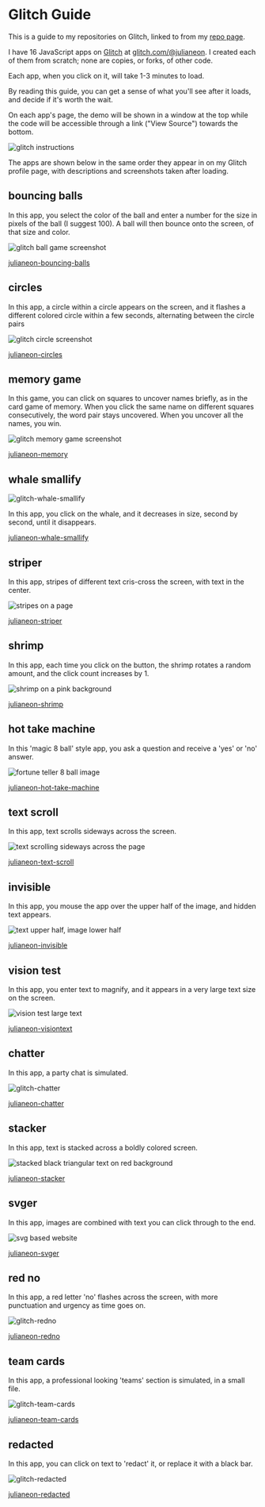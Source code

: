 # Glitch Guide

This is a guide to my repositories on Glitch, linked to from my [repo page](./repo_guide.md). 

I have 16 JavaScript apps on [Glitch](https://glitch.com) at [glitch.com/@julianeon](https://glitch.com/@julianeon).  I created each of them from scratch; none are copies, or forks, of other code.

Each app, when you click on it, will take 1-3 minutes to load. 

By reading this guide, you can get a sense of what you'll see after it loads, and decide if it's worth the wait.

On each app's page, the demo will be shown in a window at the top while the code will be accessible through a link ("View Source") towards the bottom.

![glitch instructions](./glitch_instructions.png)


The apps are shown below in the same order they appear in on my Glitch profile page, with descriptions and screenshots taken after loading.

## bouncing balls 

In this app, you select the color of the ball and enter a number for the size in pixels of the ball (I suggest 100). A ball will then bounce onto the screen, of that size and color.

![glitch ball game screenshot](./glitch_bouncing_balls.png)

[julianeon-bouncing-balls](https://glitch.com/~julianeon-bouncing-balls)

## circles

In this app, a circle within a circle appears on the screen, and it flashes a different colored circle within a few seconds, alternating between the circle pairs

![glitch circle screenshot](./glitch_circles.png)

[julianeon-circles](https://glitch.com/~julianeon-circles)

## memory game

In this game, you can click on squares to uncover names briefly, as in the card game of memory. When you click the same name on different squares consecutively, the word pair stays uncovered. When you uncover all the names, you win.

![glitch memory game screenshot](./glitch_memory.png)

[julianeon-memory](https://glitch.com/~julianeon-memory)

## whale smallify

![glitch-whale-smallify](./glitch_whale_smallify.png)

In this app, you click on the whale, and it decreases in size, second by second, until it disappears.

[julianeon-whale-smallify](https://glitch.com/~julianeon-whale-smallify)

## striper

In this app, stripes of different text cris-cross the screen, with text in the center.

![stripes on a page](./glitch_striper.png)

[julianeon-striper](https://glitch.com/~julianeon-striper)

## shrimp

In this app, each time you click on the button, the shrimp rotates a random amount, and the click count increases by 1.

![shrimp on a pink background](./glitch_shrimp.png)

[julianeon-shrimp](https://glitch.com/~julianeon-shrimp)


## hot take machine

In this 'magic 8 ball' style app, you ask a question and receive a 'yes' or 'no' answer.

![fortune teller 8 ball image](./glitch_hot_take.png)

[julianeon-hot-take-machine](https://glitch.com/~julianeon-hot-take-machine)

## text scroll

In this app, text scrolls sideways across the screen.

![text scrolling sideways across the page](./glitch_text_scroll.png)

[julianeon-text-scroll](https://glitch.com/~julianeon-text-scroll)

## invisible

In this app, you mouse the app over the upper half of the image, and hidden text appears.

![text upper half, image lower half](./glitch_invisible_text.png)

[julianeon-invisible](https://glitch.com/~julianeon-invisible)

## vision test

In this app, you enter text to magnify, and it appears in a very large text size on the screen.

![vision test large text](./glitch_vision.png)

[julianeon-visiontext](https://glitch.com/~julianeon-visiontest)

## chatter

In this app, a party chat is simulated. 

![glitch-chatter](./glitch_chatter.png)

[julianeon-chatter](https://glitch.com/~julianeon-chatter)

## stacker

In this app, text is stacked across a boldly colored screen.

![stacked black triangular text on red background](./glitch_stacker.png)

[julianeon-stacker](https://glitch.com/~julianeon-stacker)

## svger

In this app, images are combined with text you can click through to the end.

![svg based website](./glitch_svger.png)

[julianeon-svger](https://glitch.com/~julianeon-svger)

## red no

In this app, a red letter 'no' flashes across the screen, with more punctuation and urgency as time goes on.

![glitch-redno](./glitch_redno.png)

[julianeon-redno](https://glitch.com/~julianeon-redno)

## team cards

In this app, a professional looking 'teams' section is simulated, in a small file.

![glitch-team-cards](./glitch_team_cards.png)

[julianeon-team-cards](https://glitch.com/~julianeon-team-cards)

## redacted

In this app, you can click on text to 'redact' it, or replace it with a black bar.

![glitch-redacted](./glitch_redacted.png)

[julianeon-redacted](https://glitch.com/~julianeon-redacted)


